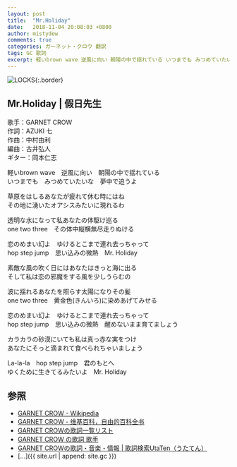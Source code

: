 ```yaml
---
layout: post
title:  "Mr.Holiday"
date:   2018-11-04 20:08:03 +0800
author: mistydew
comments: true
categories: ガーネット・クロウ 翻訳
tags: GC 歌詞
excerpt: 軽いbrown wave 逆風に向い 朝陽の中で揺れている いつまでも みつめていたいな 夢中で追うよ
---
```

![LOCKS](https://raw.githubusercontent.com/mistydew/gc2/master/cover/album/Album_06th_LOCKS.jpg){:.border}

## Mr.Holiday | 假日先生

歌手：GARNET CROW<br>
作詞：AZUKI 七<br>
作曲：中村由利<br>
編曲：古井弘人<br>
ギター：岡本仁志

軽いbrown wave　逆風に向い　朝陽の中で揺れている<br>
いつまでも　みつめていたいな　夢中で追うよ

草原をはしるあなたが疲れて休む時にはね<br>
その地に湧いたオアシスみたいに現れるわ

透明な水になって私あなたの体駆け巡る<br>
one two three　その体中縦横無尽走りぬける

恋のめまい幻よ　ゆけるとこまで連れ去っちゃって<br>
hop step jump　思い込みの微熱　Mr. Holiday

素敵な風の吹く日にはあなたはきっと海に出る<br>
そして私は恋の邪魔をする風を少しうらむの

波に揺れるあなたを照らす太陽になりその髪<br>
one two three　黄金色(きんいろ)に染めあげてみせる

恋のめまい幻よ　ゆけるとこまで連れ去っちゃって<br>
hop step jump　思い込みの微熱　醒めないまま育てましょう

カラカラの砂漠にいても私は真っ赤な実をつけ<br>
あなたにそっと滴まれて食べられちゃいましょう

La-la-la　hop step jump　君のもとへ<br>
ゆくために生きてるみたいよ　Mr. Holiday

## 参照
* [GARNET CROW - Wikipedia](https://ja.wikipedia.org/wiki/GARNET_CROW)
* [GARNET CROW - 维基百科，自由的百科全书](https://zh.wikipedia.org/wiki/GARNET_CROW)
* [GARNET CROWの歌詞一覧リスト](https://www.uta-net.com/artist/344)
* [GARNET CROW の歌詞 歌手](http://www.kasi-time.com/subcat-uta-167-1.html)
* [GARNET CROWの歌詞・音楽・情報 \| 歌詞検索UtaTen（うたてん）](https://utaten.com/artist/GARNET+CROW)
* [...]({{ site.url | append: site.gc }})
